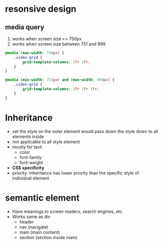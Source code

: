 # resonsive design

## media query

1. works when screen size <= 750px
2. works when screen size between 751 and 999    
``` CSS
@media (max-width: 750px) {
    .video-grid {
        grid-template-columns: 1fr 1fr;
    }
}

@media (min-width: 751px) and (max-width: 999px) {
    .video-grid {
        grid-template-columns: 1fr 1fr 1fr;
    }
}
```


# Inheritance 
- set the style on the outer element would pass down the style down to all elements inside
- not applicable to all style element
- mostly for text:   
    - color
    - font-family
    - font-weight
- **CSS specificity**
- priority: inheritance has lower priority than the specific style of individual element 


# semantic element 
- Have meanings to screen readers, search engines, etc.
- Works same as div
    - header
    - nav (navigate)
    - main (main content)
    - section (section inside main)
